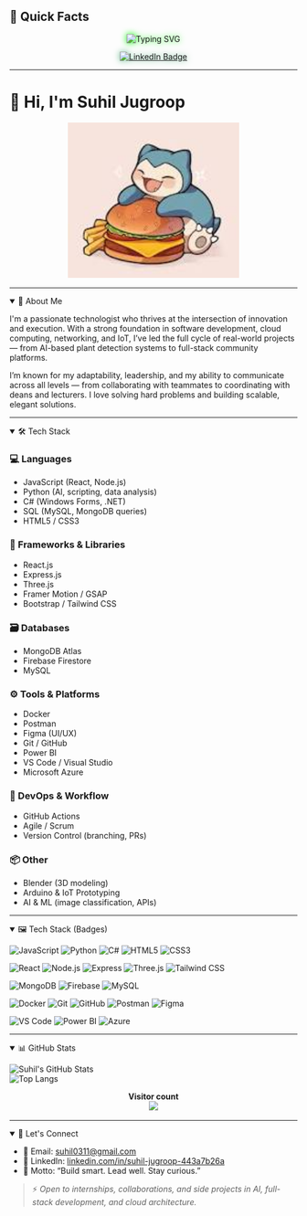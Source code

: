 <!-- Typing SVG + Quick Facts -->
## 📌 Quick Facts

<p align="center">
  <img src="https://readme-typing-svg.herokuapp.com?font=Fira+Code&pause=1000&color=00FF00&center=true&vCenter=true&width=850&lines=🎓+BIT+Student+%40+Belgium+Campus;🏅+Top+9%2C+18+Distinctions%2C+0+Fails;👥+Led+11-dev+Team+on+AI+%26+IoT+Project"
       alt="Typing SVG"
       style="filter: drop-shadow(0 0 6px #00FF00);" />
</p>

<p align="center">
  <a href="https://www.linkedin.com/in/suhil-jugroop-443a7b26a/?trk=opento_sprofile_details" target="_blank">
    <img src="https://img.shields.io/badge/LinkedIn-Connect-6BBE92?style=for-the-badge&logo=linkedin&logoColor=white"
         alt="LinkedIn Badge"
         style="filter: drop-shadow(0 0 6px #6BBE92);" />
  </a>
</p>

---

# 👋 Hi, I'm Suhil Jugroop

<p align="center">
  <img src="https://github.com/Timeshot0311/Timeshot0311/raw/main/Resources/snorlax-burger.jpeg" alt="Snorlax loves burgers!" width="300" />
</p>

---

<details open>
<summary>💼 About Me</summary>

I'm a passionate technologist who thrives at the intersection of innovation and execution. With a strong foundation in software development, cloud computing, networking, and IoT, I’ve led the full cycle of real-world projects — from AI-based plant detection systems to full-stack community platforms.

I’m known for my adaptability, leadership, and my ability to communicate across all levels — from collaborating with teammates to coordinating with deans and lecturers. I love solving hard problems and building scalable, elegant solutions.

</details>

---

<details open>
<summary>🛠️ Tech Stack</summary>

### 💻 Languages
- JavaScript (React, Node.js)
- Python (AI, scripting, data analysis)
- C# (Windows Forms, .NET)
- SQL (MySQL, MongoDB queries)
- HTML5 / CSS3

### 🧩 Frameworks & Libraries
- React.js
- Express.js
- Three.js
- Framer Motion / GSAP
- Bootstrap / Tailwind CSS

### 🗃️ Databases
- MongoDB Atlas
- Firebase Firestore
- MySQL

### ⚙️ Tools & Platforms
- Docker
- Postman
- Figma (UI/UX)
- Git / GitHub
- Power BI
- VS Code / Visual Studio
- Microsoft Azure

### 🚀 DevOps & Workflow
- GitHub Actions
- Agile / Scrum
- Version Control (branching, PRs)

### 📦 Other
- Blender (3D modeling)
- Arduino & IoT Prototyping
- AI & ML (image classification, APIs)

</details>

---

<details open>
<summary>🖼️ Tech Stack (Badges)</summary>

![JavaScript](https://img.shields.io/badge/JavaScript-F7DF1E?style=for-the-badge&logo=javascript&logoColor=black)
![Python](https://img.shields.io/badge/Python-3776AB?style=for-the-badge&logo=python&logoColor=white)
![C#](https://img.shields.io/badge/C%23-239120?style=for-the-badge&logo=c-sharp&logoColor=white)
![HTML5](https://img.shields.io/badge/HTML5-E34F26?style=for-the-badge&logo=html5&logoColor=white)
![CSS3](https://img.shields.io/badge/CSS3-1572B6?style=for-the-badge&logo=css3&logoColor=white)

![React](https://img.shields.io/badge/React-61DAFB?style=for-the-badge&logo=react&logoColor=black)
![Node.js](https://img.shields.io/badge/Node.js-339933?style=for-the-badge&logo=nodedotjs&logoColor=white)
![Express](https://img.shields.io/badge/Express.js-000000?style=for-the-badge&logo=express&logoColor=white)
![Three.js](https://img.shields.io/badge/Three.js-000000?style=for-the-badge&logo=three.js&logoColor=white)
![Tailwind CSS](https://img.shields.io/badge/Tailwind-38B2AC?style=for-the-badge&logo=tailwind-css&logoColor=white)

![MongoDB](https://img.shields.io/badge/MongoDB-47A248?style=for-the-badge&logo=mongodb&logoColor=white)
![Firebase](https://img.shields.io/badge/Firebase-FFCA28?style=for-the-badge&logo=firebase&logoColor=black)
![MySQL](https://img.shields.io/badge/MySQL-005C84?style=for-the-badge&logo=mysql&logoColor=white)

![Docker](https://img.shields.io/badge/Docker-2496ED?style=for-the-badge&logo=docker&logoColor=white)
![Git](https://img.shields.io/badge/Git-F05032?style=for-the-badge&logo=git&logoColor=white)
![GitHub](https://img.shields.io/badge/GitHub-181717?style=for-the-badge&logo=github&logoColor=white)
![Postman](https://img.shields.io/badge/Postman-FF6C37?style=for-the-badge&logo=postman&logoColor=white)
![Figma](https://img.shields.io/badge/Figma-F24E1E?style=for-the-badge&logo=figma&logoColor=white)

![VS Code](https://img.shields.io/badge/VS%20Code-007ACC?style=for-the-badge&logo=visual-studio-code&logoColor=white)
![Power BI](https://img.shields.io/badge/Power%20BI-F2C811?style=for-the-badge&logo=power-bi&logoColor=black)
![Azure](https://img.shields.io/badge/Azure-0078D4?style=for-the-badge&logo=azure-devops&logoColor=white)

</details>

---

<details open>
<summary>📊 GitHub Stats</summary>

![Suhil's GitHub Stats](https://github-readme-stats.vercel.app/api?username=Timeshot0311&show_icons=true&theme=tokyonight&count_private=true)  
![Top Langs](https://github-readme-stats.vercel.app/api/top-langs/?username=Timeshot0311&layout=compact&theme=tokyonight&count_private=true&cache_seconds=60)




<p align="center">
  <b>Visitor count</b><br>
  <img src="https://profile-counter.glitch.me/Timeshot0311/count.svg" />
</p>

</details>

---

<details open>
<summary>🤝 Let's Connect</summary>

- 📧 Email: suhil0311@gmail.com  
- 💼 LinkedIn: [linkedin.com/in/suhil-jugroop-443a7b26a](https://www.linkedin.com/in/suhil-jugroop-443a7b26a/?trk=opento_sprofile_details)  
- 🧠 Motto: “Build smart. Lead well. Stay curious.”

> ⚡ *Open to internships, collaborations, and side projects in AI, full-stack development, and cloud architecture.*

</details>
